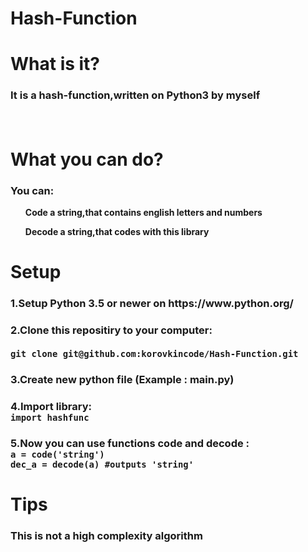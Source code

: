 # Hash-Function
<h1>What is it?</h1>
<h3>It is a hash-function,written on Python3 by myself</p><br>
<h1>What you can do?</h1>
<h3>You can:</h2>
  <ul><b>Code a string,that contains english letters and numbers</b></ul>
  <ul><b>Decode a string,that codes with this library</b></ul>
<h1>Setup</h1>
<h3>1.Setup Python 3.5 or newer on https://www.python.org/</h3>
<h3>2.Clone this repositiry to your computer:<br><br>
  <code><b>git clone git@github.com:korovkincode/Hash-Function.git</b></code></h3>
<h3>3.Create new python file (Example : main.py)</h3>
<h3>4.Import library: <br>
  <code><b>import hashfunc</b></code></h3>
<h3>5.Now you can use functions <b>code</b> and <b>decode</b> : <br>
  <code><b>a = code('string')</b></code><br>
  <code><b>dec_a = decode(a) #outputs 'string'</b></code></h3>
<h1>Tips</h1>
<h3>This is not a <b>high complexity algorithm</b></h3>
